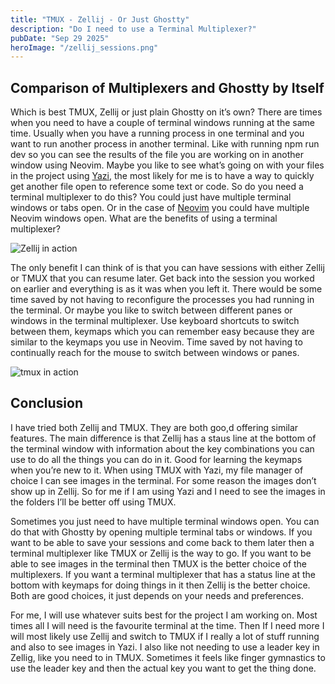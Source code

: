```yaml
---
title: "TMUX - Zellij - Or Just Ghostty"
description: "Do I need to use a Terminal Multiplexer?"
pubDate: "Sep 29 2025"
heroImage: "/zellij_sessions.png"
---
```


## Comparison of Multiplexers and Ghostty by Itself

Which is best TMUX, Zellij or just plain Ghostty on it’s own? There are times when you need to have a couple of terminal windows running at the same time. Usually when you have a running process in one terminal and you want to run another process in another terminal. Like with running npm run dev so you can see the results of the file you are working on in another window using Neovim. Maybe you like to see what’s going on with your files in the project using [Yazi](/blog/yazi), the most likely for me is to have a way to quickly get another file open to reference some text or code. So do you need a terminal multiplexer to do this? You could just have multiple terminal windows or tabs open. Or in the case of [Neovim](/blog/neovim_customization) you could have multiple Neovim windows open. What are the benefits of using a terminal multiplexer?

![Zellij in action](/zellij_1.png)

The only benefit I can think of is that you can have sessions with either Zellij or TMUX that you can resume later. Get back into the session you worked on earlier and everything is as it was when you left it. There would be some time saved by not having to reconfigure the processes you had running in the terminal. Or maybe you like to switch between different panes or windows in the terminal multiplexer. Use keyboard shortcuts to switch between them, keymaps which you can remember easy because they are similar to the keymaps you use in Neovim. Time saved by not having to continually reach for the mouse to switch between windows or panes.

![tmux in action](/tmux1.png)

## Conclusion

I have tried both Zellij and TMUX. They are both goo,d offering similar features. The main difference is that Zellij has a staus line at the bottom of the terminal window with information about the key combinations you can use to do all the things you can do in it. Good for learning the keymaps when you’re new to it. When using TMUX with Yazi, my file manager of choice I can see images in the terminal. For some reason the images don’t show up in Zellij. So for me if I am using Yazi and I need to see the images in the folders I’ll be better off using TMUX.

Sometimes you just need to have multiple terminal windows open. You can do that with Ghostty by opening multiple terminal tabs or windows. If you want to be able to save your sessions and come back to them later then a terminal multiplexer like TMUX or Zellij is the way to go. If you want to be able to see images in the terminal then TMUX is the better choice of the multiplexers. If you want a terminal multiplexer that has a status line at the bottom with keymaps for doing things in it then Zellij is the better choice. Both are good choices, it just depends on your needs and preferences.

For me, I will use whatever suits best for the project I am working on. Most times all I will need is the favourite terminal at the time. Then If I need more I will most likely use Zellij and switch to TMUX if I really a lot of stuff running and also to see images in Yazi. I also like not needing to use a leader key in Zellig, like you need to in TMUX. Sometimes it feels like finger gymnastics to use the leader key and then the actual key you want to get the thing done.
